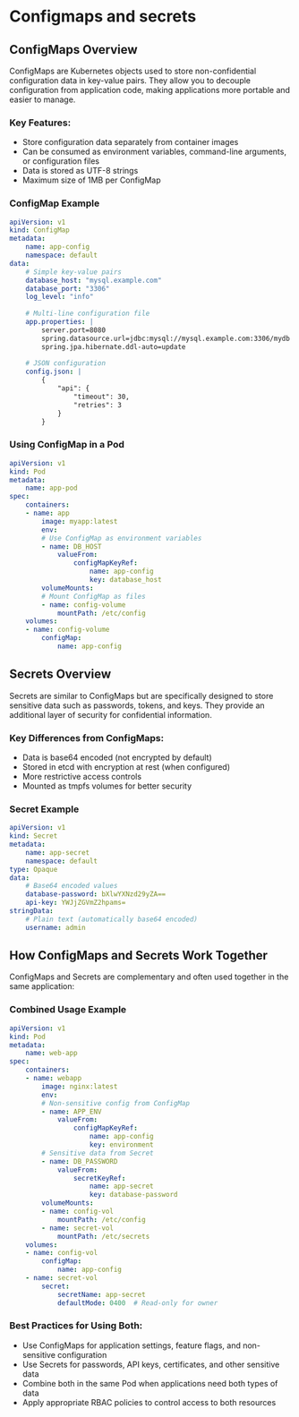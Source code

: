 # Configmaps and secrets
## ConfigMaps Overview

ConfigMaps are Kubernetes objects used to store non-confidential configuration data in key-value pairs. They allow you to decouple configuration from application code, making applications more portable and easier to manage.

### Key Features:
- Store configuration data separately from container images
- Can be consumed as environment variables, command-line arguments, or configuration files
- Data is stored as UTF-8 strings
- Maximum size of 1MB per ConfigMap

### ConfigMap Example

```yaml
apiVersion: v1
kind: ConfigMap
metadata:
    name: app-config
    namespace: default
data:
    # Simple key-value pairs
    database_host: "mysql.example.com"
    database_port: "3306"
    log_level: "info"
    
    # Multi-line configuration file
    app.properties: |
        server.port=8080
        spring.datasource.url=jdbc:mysql://mysql.example.com:3306/mydb
        spring.jpa.hibernate.ddl-auto=update
        
    # JSON configuration
    config.json: |
        {
            "api": {
                "timeout": 30,
                "retries": 3
            }
        }
```

### Using ConfigMap in a Pod

```yaml
apiVersion: v1
kind: Pod
metadata:
    name: app-pod
spec:
    containers:
    - name: app
        image: myapp:latest
        env:
        # Use ConfigMap as environment variables
        - name: DB_HOST
            valueFrom:
                configMapKeyRef:
                    name: app-config
                    key: database_host
        volumeMounts:
        # Mount ConfigMap as files
        - name: config-volume
            mountPath: /etc/config
    volumes:
    - name: config-volume
        configMap:
            name: app-config
```
## Secrets Overview

Secrets are similar to ConfigMaps but are specifically designed to store sensitive data such as passwords, tokens, and keys. They provide an additional layer of security for confidential information.

### Key Differences from ConfigMaps:
- Data is base64 encoded (not encrypted by default)
- Stored in etcd with encryption at rest (when configured)
- More restrictive access controls
- Mounted as tmpfs volumes for better security

### Secret Example

```yaml
apiVersion: v1
kind: Secret
metadata:
    name: app-secret
    namespace: default
type: Opaque
data:
    # Base64 encoded values
    database-password: bXlwYXNzd29yZA==
    api-key: YWJjZGVmZ2hpams=
stringData:
    # Plain text (automatically base64 encoded)
    username: admin
```

## How ConfigMaps and Secrets Work Together

ConfigMaps and Secrets are complementary and often used together in the same application:

### Combined Usage Example

```yaml
apiVersion: v1
kind: Pod
metadata:
    name: web-app
spec:
    containers:
    - name: webapp
        image: nginx:latest
        env:
        # Non-sensitive config from ConfigMap
        - name: APP_ENV
            valueFrom:
                configMapKeyRef:
                    name: app-config
                    key: environment
        # Sensitive data from Secret
        - name: DB_PASSWORD
            valueFrom:
                secretKeyRef:
                    name: app-secret
                    key: database-password
        volumeMounts:
        - name: config-vol
            mountPath: /etc/config
        - name: secret-vol
            mountPath: /etc/secrets
    volumes:
    - name: config-vol
        configMap:
            name: app-config
    - name: secret-vol
        secret:
            secretName: app-secret
            defaultMode: 0400  # Read-only for owner
```

### Best Practices for Using Both:
- Use ConfigMaps for application settings, feature flags, and non-sensitive configuration
- Use Secrets for passwords, API keys, certificates, and other sensitive data
- Combine both in the same Pod when applications need both types of data
- Apply appropriate RBAC policies to control access to both resources
